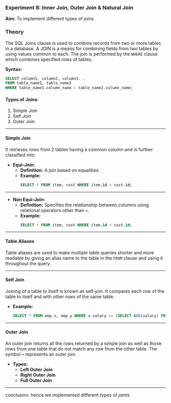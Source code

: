### Experiment 8: Inner Join, Outer Join & Natural Join

**Aim:** 
To implement different types of joins

### Theory

The SQL Joins clause is used to combine records from two or more tables in a database. A JOIN is a means for combining fields from two tables by using values common to each. The join is performed by the `WHERE` clause which combines specified rows of tables.

**Syntax:**
```sql
SELECT column1, column2, column3...
FROM table_name1, table_name2
WHERE table_name1.column_name = table_name2.column_name;
```

#### Types of Joins:
1. Simple Join
2. Self Join
3. Outer Join
***

#### Simple Join
It retrieves rows from 2 tables having a common column and is further classified into:

- **Equi-Join:** 
  - **Definition:** A join based on equalities.
  - **Example:**
    ```sql
    SELECT * FROM item, cust WHERE item.id = cust.id;
    ```
***

- **Non Equi-Join:**
  - **Definition:** Specifies the relationship between columns using relational operators other than `=`.
  - **Example:**
    ```sql
    SELECT * FROM item, cust WHERE item.id < cust.id;
    ```
***

#### Table Aliases
Table aliases are used to make multiple table queries shorter and more readable by giving an alias name to the table in the `FROM` clause and using it throughout the query.
***

#### Self Join
Joining of a table to itself is known as self-join. It compares each row of the table to itself and with other rows of the same table.
- **Example:**
  ```sql
  SELECT * FROM emp x, emp y WHERE x.salary >= (SELECT AVG(salary) FROM emp WHERE emp.deptno = y.deptno);
  ```
***

#### Outer Join
An outer join returns all the rows returned by a simple join as well as those rows from one table that do not match any row from the other table. The symbol `+` represents an outer join.

- **Types:**
  - **Left Outer Join**
  - **Right Outer Join**
  - **Full Outer Join**
***
conclusion: hence we implemented different types of joints